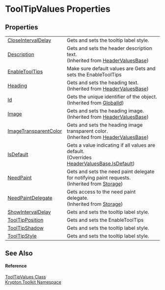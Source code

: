 # ToolTipValues Properties




## Properties
<table>
<tr>
<td><a href="af8bb7b0-cc49-eb79-0e0a-775ca59ef56d.md">CloseIntervalDelay</a></td>
<td>Gets and sets the tooltip label style.</td></tr>
<tr>
<td><a href="7b3c9acd-61c2-3d23-8c15-ee8393a76ebc.md">Description</a></td>
<td>Gets and sets the header description text.<br />(Inherited from <a href="a63c67bc-fc8e-826d-8f66-bcf381784933.md">HeaderValuesBase</a>)</td></tr>
<tr>
<td><a href="cdfbd97f-f2e3-f45c-06aa-86fcc21acab4.md">EnableToolTips</a></td>
<td>Make sure default values are Gets and sets the EnableToolTips</td></tr>
<tr>
<td><a href="e0248b9e-4cf6-7a8f-a87e-f45d96e7fcfe.md">Heading</a></td>
<td>Gets and sets the heading text.<br />(Inherited from <a href="a63c67bc-fc8e-826d-8f66-bcf381784933.md">HeaderValuesBase</a>)</td></tr>
<tr>
<td><a href="71a6846f-bfb6-fb58-b361-6b43ae0583a8.md">Id</a></td>
<td>Gets the unique identifier of the object.<br />(Inherited from <a href="9ef2ca3a-e03e-8927-105a-2f9a6fbdf849.md">GlobalId</a>)</td></tr>
<tr>
<td><a href="0aeb9974-d108-716f-d8bb-a61129433512.md">Image</a></td>
<td>Gets and sets the heading image.<br />(Inherited from <a href="a63c67bc-fc8e-826d-8f66-bcf381784933.md">HeaderValuesBase</a>)</td></tr>
<tr>
<td><a href="5eac4c59-f3b9-1602-c398-cfe67beb3c94.md">ImageTransparentColor</a></td>
<td>Gets and sets the heading image transparent color.<br />(Inherited from <a href="a63c67bc-fc8e-826d-8f66-bcf381784933.md">HeaderValuesBase</a>)</td></tr>
<tr>
<td><a href="962e9520-1d06-86eb-6753-721403af3cc1.md">IsDefault</a></td>
<td>Gets a value indicating if all values are default.<br />(Overrides <a href="1e2454ba-3ceb-80d4-f7e4-bbad1956f114.md">HeaderValuesBase.IsDefault</a>)</td></tr>
<tr>
<td><a href="097a0f47-e60c-4bf7-802c-8391c6d8feff.md">NeedPaint</a></td>
<td>Gets and sets the need paint delegate for notifying paint requests.<br />(Inherited from <a href="8406cf55-79a3-e579-4094-be084e489431.md">Storage</a>)</td></tr>
<tr>
<td><a href="879ca7f2-32c5-8581-44f2-c7aee6491db2.md">NeedPaintDelegate</a></td>
<td>Gets access to the need paint delegate.<br />(Inherited from <a href="8406cf55-79a3-e579-4094-be084e489431.md">Storage</a>)</td></tr>
<tr>
<td><a href="c92ef726-27ac-2232-eea9-f07a786bdd45.md">ShowIntervalDelay</a></td>
<td>Gets and sets the tooltip label style.</td></tr>
<tr>
<td><a href="13c6c95d-e398-123c-4209-8c852ba4033c.md">ToolTipPosition</a></td>
<td>Gets and sets the EnableToolTips</td></tr>
<tr>
<td><a href="3a012371-6494-d840-d4e1-e77608399ca7.md">ToolTipShadow</a></td>
<td>Gets and sets the tooltip label style.</td></tr>
<tr>
<td><a href="28dd35d9-5dfb-ab64-0128-ba5cde7c28b5.md">ToolTipStyle</a></td>
<td>Gets and sets the tooltip label style.</td></tr>
</table>

## See Also


#### Reference
<a href="84b4469f-b28c-acb3-3436-ed4de441d8b4.md">ToolTipValues Class</a>  
<a href="79d2eac2-21f4-54ff-7552-b20c33c30600.md">Krypton.Toolkit Namespace</a>  
